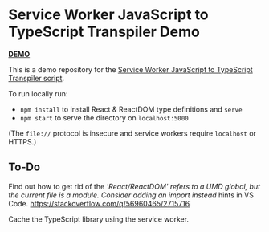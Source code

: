 # Service Worker JavaScript to TypeScript Transpiler Demo

[**DEMO**](https://tomashubelbauer.github.io/sw-js-to-ts-transpiler-demo)

This is a demo repository for the [Service Worker JavaScript to TypeScript Transpiler script](https://github.com/TomasHubelbauer/sw-js-to-ts-transpiler).

To run locally run:

- `npm install` to install React & ReactDOM type definitions and `serve`
- `npm start` to serve the directory on `localhost:5000`

(The `file://` protocol is insecure and service workers require `localhost` or HTTPS.)

## To-Do

Find out how to get rid of the *'React/ReactDOM' refers to a UMD global, but the current file is a module. Consider adding an import instead* hints in VS Code.
https://stackoverflow.com/q/56960465/2715716

Cache the TypeScript library using the service worker.
